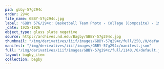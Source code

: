 ```yaml
---
pid: gbby-57g294c
order: 294c
file_name: GBBY-57g294c.jpg
label: 'GBBY 57G/294c: Basketball Team Photo - Collage (Composite) - 1925-1926'
_date: 1925-1926
object_type: glass plate negative
source: http://archives.nd.edu/Bagby/GBBY-57g294c.jpg
thumbnail: "/img/derivatives/iiif/images/GBBY-57g294c/full/250,/0/default.jpg"
manifest: "/img/derivatives/iiif/images/GBBY-57g294c/manifest.json"
full: "/img/derivatives/iiif/images/GBBY-57g294c/full/1140,/0/default.jpg"
layout: bagby_item
collection: bagby
---
```

